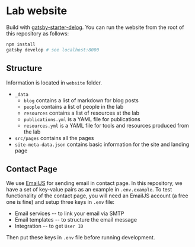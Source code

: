 # Lab website

Build with [gatsby-starter-delog](https://github.com/W3Layouts/gatsby-starter-delog).
You can run the website from the root of this repository as follows:

```sh
npm install
gatsby develop # see localhost:8000
```

## Structure

Information is located in `website` folder.

- `_data`
  - `blog` contains a list of markdown for blog posts
  - `people` contains a list of people in the lab
  - `resources` contains a list of resources at the lab
  - `publications.yml` is a YAML file for publications
  - `resources.yml` is a YAML file for tools and resources produced from the lab
- `src/pages` contains all the pages
- `site-meta-data.json` contains basic information for the site and landing page

## Contact Page

We use [EmailJS](https://www.emailjs.com/) for sending email in contact page. In this repository, we have a set of key-value pairs as an example in `.env.example`. To test functionality of the contact page, you will need an EmailJS account (a free one is fine) and setup three keys in `.env` file:

- Email services -- to link your email via SMTP
- Email templates -- to structure the email message
- Integration -- to get `User ID`

Then put these keys in `.env` file before running development.
